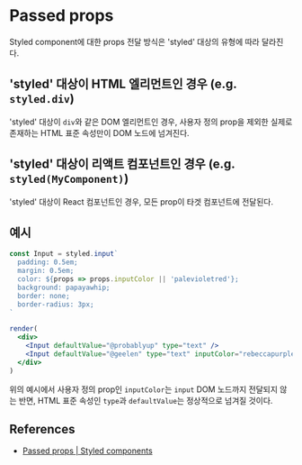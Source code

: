 # Passed props

Styled component에 대한 props 전달 방식은 'styled' 대상의 유형에 따라 달라진다.

## 'styled' 대상이 HTML 엘리먼트인 경우 (e.g. `styled.div`)

'styled' 대상이 `div`와 같은 DOM 엘리먼트인 경우, 사용자 정의 prop을 제외한 실제로 존재하는 HTML 표준 속성만이 DOM 노드에 넘겨진다.

## 'styled' 대상이 리액트 컴포넌트인 경우 (e.g. `styled(MyComponent)`)

'styled' 대상이 React 컴포넌트인 경우, 모든 prop이 타겟 컴포넌트에 전달된다.

## 예시

```jsx
const Input = styled.input`
  padding: 0.5em;
  margin: 0.5em;
  color: ${props => props.inputColor || 'palevioletred'};
  background: papayawhip;
  border: none;
  border-radius: 3px;
`

render(
  <div>
    <Input defaultValue="@probablyup" type="text" />
    <Input defaultValue="@geelen" type="text" inputColor="rebeccapurple" />
  </div>
)
```

위의 예시에서 사용자 정의 prop인 `inputColor`는 `input` DOM 노드까지 전달되지 않는 반면, HTML 표준 속성인 `type`과 `defaultValue`는 정상적으로 넘겨질 것이다.

## References

* [Passed props | Styled components](https://www.styled-components.com/docs/basics#passed-props)
